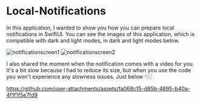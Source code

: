# Local-Notifications

In this application, I wanted to show you how you can prepare local notifications in SwiftUI. 
You can see the images of this application, which is compatible with dark and light modes, in dark and light modes below.

![notificationscreen1](https://github.com/user-attachments/assets/eb1f24d1-c102-4b3c-9869-e4ce740f4598)
![notificationscreen2](https://github.com/user-attachments/assets/08f8906b-2a75-42e7-bf8e-0a84abceb7e9)

I also shared the moment when the notification comes with a video for you. It's a bit slow because I had to reduce its size, but when you use the code you won't experience any slowness issues. Just below 👇🏼

https://github.com/user-attachments/assets/fa068c15-d85b-4895-b40a-4f1f1f5e7fd9





